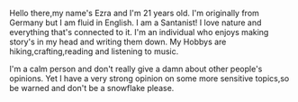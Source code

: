Hello there,my name's Ezra and I'm 21 years old.
I'm originally from Germany but I am fluid in English. 
I am a Santanist!
I love nature and 
everything that's connected to it. I'm an individual who enjoys making story's in my head and writing them down.
My Hobbys are hiking,crafting,reading and 
listening to music.

I'm a calm person and don't really give a damn about other people's opinions. Yet I have a very strong opinion on some more sensitive topics,so be warned and don't be a snowflake please.

